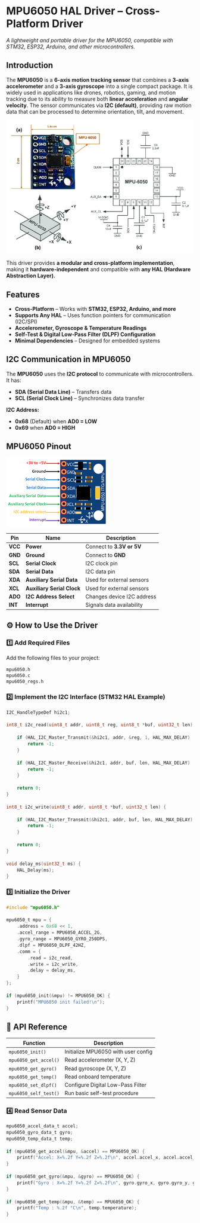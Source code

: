# **MPU6050 HAL Driver – Cross-Platform Driver**  
*A lightweight and portable driver for the MPU6050, compatible with STM32, ESP32, Arduino, and other microcontrollers.*  

## **Introduction**  
The **MPU6050** is a **6-axis motion tracking sensor** that combines a **3-axis accelerometer** and a **3-axis gyroscope** into a single compact package. It is widely used in applications like drones, robotics, gaming, and motion tracking due to its ability to measure both **linear acceleration** and **angular velocity**. The sensor communicates via **I2C (default)**, providing raw motion data that can be processed to determine orientation, tilt, and movement.
 
 ![MPU6050 Pinout](./readme-images/mpuresearchpic.png)


This driver provides **a modular and cross-platform implementation**, making it **hardware-independent** and compatible with **any HAL (Hardware Abstraction Layer).**  


## **Features**  
- **Cross-Platform** – Works with **STM32, ESP32, Arduino, and more**  
- **Supports Any HAL** – Uses function pointers for communication (I2C/SPI)  
- **Accelerometer, Gyroscope & Temperature Readings**  
- **Self-Test & Digital Low-Pass Filter (DLPF) Configuration**  
- **Minimal Dependencies** – Designed for embedded systems  

## **I2C Communication in MPU6050**  
The **MPU6050** uses the **I2C protocol** to communicate with microcontrollers. It has:  

- **SDA (Serial Data Line)** – Transfers data  
- **SCL (Serial Clock Line)** – Synchronizes data transfer  

**I2C Address:**  
- **0x68** (Default) when **AD0 = LOW**  
- **0x69** when **AD0 = HIGH**  

## **MPU6050 Pinout**  
![MPU6050 Pinout](./readme-images/mpu6050pinout.png)

| Pin  | Name  | Description |
|------|------|-------------|
| **VCC** | **Power** | Connect to **3.3V or 5V** |
| **GND** | **Ground** | Connect to **GND** |
| **SCL** | **Serial Clock** | I2C clock pin |
| **SDA** | **Serial Data** | I2C data pin |
| **XDA** | **Auxiliary Serial Data** | Used for external sensors |
| **XCL** | **Auxiliary Serial Clock** | Used for external sensors |
| **ADO** | **I2C Address Select** | Changes device I2C address |
| **INT** | **Interrupt** | Signals data availability |

## ⚙️ **How to Use the Driver**

### 1️⃣ Add Required Files
Add the following files to your project:
```
mpu6050.h
mpu6050.c
mpu6050_regs.h
```


### 2️⃣ Implement the I2C Interface (STM32 HAL Example)

```c
I2C_HandleTypeDef hi2c1;

int8_t i2c_read(uint8_t addr, uint8_t reg, uint8_t *buf, uint32_t len) {

    if (HAL_I2C_Master_Transmit(&hi2c1, addr, &reg, 1, HAL_MAX_DELAY) != HAL_OK) {
        return -1;
    }

    if (HAL_I2C_Master_Receive(&hi2c1, addr, buf, len, HAL_MAX_DELAY) != HAL_OK) {
        return -1;
    }

    return 0;
}

int8_t i2c_write(uint8_t addr, uint8_t *buf, uint32_t len) {

    if (HAL_I2C_Master_Transmit(&hi2c1, addr, buf, len, HAL_MAX_DELAY) != HAL_OK) {
        return -1;
    }

    return 0;
}

void delay_ms(uint32_t ms) {
    HAL_Delay(ms);
}
```


### 3️⃣ Initialize the Driver

```c
#include "mpu6050.h"

mpu6050_t mpu = {
    .address = 0x68 << 1,
    .accel_range = MPU6050_ACCEL_2G,
    .gyro_range = MPU6050_GYRO_250DPS,
    .dlpf = MPU6050_DLPF_42HZ,
    .comm = {
        .read = i2c_read,
        .write = i2c_write,
        .delay = delay_ms,
    }
};

if (mpu6050_init(&mpu) != MPU6050_OK) {
    printf("MPU6050 init failed!\n");
}
```

## 📖 API Reference

| Function | Description |
|----------|-------------|
| `mpu6050_init()`       | Initialize MPU6050 with user config |
| `mpu6050_get_accel()`  | Read accelerometer (X, Y, Z)        |
| `mpu6050_get_gyro()`   | Read gyroscope (X, Y, Z)            |
| `mpu6050_get_temp()`   | Read onboard temperature            |
| `mpu6050_set_dlpf()`   | Configure Digital Low-Pass Filter   |
| `mpu6050_self_test()`  | Run basic self-test procedure       |


### 4️⃣ Read Sensor Data

```c
mpu6050_accel_data_t accel;
mpu6050_gyro_data_t gyro;
mpu6050_temp_data_t temp;

if (mpu6050_get_accel(&mpu, &accel) == MPU6050_OK) {
    printf("Accel: X=%.2f Y=%.2f Z=%.2f\n", accel.accel_x, accel.accel_y, accel.accel_z);
}

if (mpu6050_get_gyro(&mpu, &gyro) == MPU6050_OK) {
    printf("Gyro : X=%.2f Y=%.2f Z=%.2f\n", gyro.gyro_x, gyro.gyro_y, gyro.gyro_z);
}

if (mpu6050_get_temp(&mpu, &temp) == MPU6050_OK) {
    printf("Temp : %.2f °C\n", temp.temperature);
}
```
